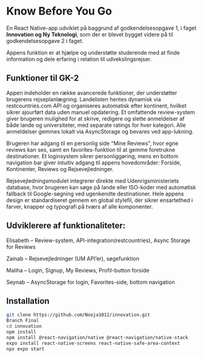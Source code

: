 # Know Before You Go

En React Native-app udviklet på baggrund af godkendelsesopgave 1, i faget **Innovation og Ny Teknologi**, som der er blevet bygget videre på til godkendelsesopgave 2 i faget.   

Appens funktion er at hjælpe og understøtte studerende med at finde information og dele erfaring i relation til udvekslingsrejser. 

## Funktioner til GK-2
Appen indeholder en række avancerede funktioner, der understøtter brugerens rejseplanlægning. Landelisten hentes dynamisk via restcountries.com API og organiseres automatisk efter kontinent, hvilket sikrer ajourført data uden manuel opdatering. Et omfattende review-system giver brugeren mulighed for at skrive, redigere og slette anmeldelser af både lande og universiteter, med separate ratings for hver kategori. Alle anmeldelser gemmes lokalt via AsyncStorage og bevares ved app-lukning.

Brugeren har adgang til en personlig side "Mine Reviews", hvor egne reviews kan ses, samt en favorites-funktion til at gemme foretrukne destinationer. Et loginsystem sikrer personliggøring, mens en bottom navigation bar giver intuitiv adgang til appens hovedområder: Forside, Kontinenter, Reviews og Rejsevejledninger.

Rejsevejledningsmodulet integrerer direkte med Udenrigsministeriets database, hvor brugeren kan søge på lande eller ISO-koder med automatisk fallback til Google-søgning ved ugenkendte destinationer. Hele appens design er standardiseret gennem en global stylefil, der sikrer ensartethed i farver, knapper og typografi på tværs af alle komponenter.


## Udviklerere af funktionaliteter: 
Elisabeth – Review-system, API-integration(restcountries), Async Storage for Reviews

Zainab – Rejsevejledninger (UM API’er), søgefunktion

Maliha – Login, Signup, My Reviews, Profil-button forside 

Seynab – AsyncStorage for login, Favorites-side, bottom navigation


## Installation
```bash
git clone https://github.com/Nooja1012/innovation.git
Branch Final 
cd innovation
npm install
npm install @react-navigation/native @react-navigation/native-stack
expo install react-native-screens react-native-safe-area-context
npx expo start

